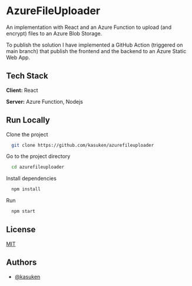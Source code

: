 
# AzureFileUploader

An implementation with React and an Azure Function to upload (and encrypt) files to an Azure Blob Storage.

To publish the solution I have implemented a GitHub Action (triggered on main branch) that publish the frontend and the backend to an Azure Static Web App.

## Tech Stack

**Client:** React

**Server:** Azure Function, Nodejs

  
## Run Locally

Clone the project

```bash
  git clone https://github.com/kasuken/azurefileuploader
```

Go to the project directory

```bash
  cd azurefileuploader
```

Install dependencies

```bash
  npm install
```

Run

```bash
  npm start
```
  
## License

[MIT](https://choosealicense.com/licenses/mit/)

  
## Authors

- [@kasuken](https://www.github.com/kasuken)
